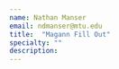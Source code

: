 ```yaml
---
name: Nathan Manser
email: ndmanser@mtu.edu
title:  "Magann Fill Out"
specialty: ""
description:
---
```

